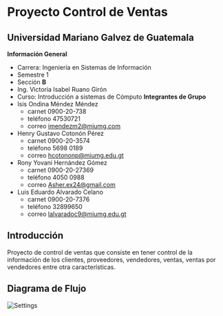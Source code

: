 # Proyecto Control de Ventas
## Universidad Mariano Galvez de Guatemala
**Información General**
 - Carrera: Ingeniería en Sistemas de Información
 - Semestre 1
 - Sección **B**
 - Ing. Victoria Isabel Ruano Girón
 - Curso: Introducción a sistemas de Cómputo
**Integrantes de Grupo**
- Isis Ondina Méndez Méndez 
  - carnet 0900-20-738
  -  teléfono 47530721
  -  correo imendezm2@miumg.com
- Henry Gustavo Cotonón Pérez 
  - carnet 0900-20-3574
  - teléfono  5698 0189 
  - correo hcotononp@miumg.edu.gt
 - Rony Yovani Hernández Gómez
    - carnet 0900-20-27369
    - teléfono 4050 0988
    - correo Asher.ex24@gmail.com
- Luis Eduardo Alvarado Celano
    - carnet 0900-20-7376
    - teléfono 32899650
    - correo lalvaradoc9@miumg.edu.gt

## Introducción

Proyecto de control de ventas que consiste en tener control de la información de los clientes, proveedores, vendedores, ventas, ventas por vendedores entre otra características.

## Diagrama de Flujo
![Settings](https://firebasestorage.googleapis.com/v0/b/proyecto1-386f3.appspot.com/o/images%2FWhatsApp%20Image%202020-03-28%20at%208.45.34%20PM.jpeg?alt=media&token=a9a3ad92-33c5-4c92-bb91-504b7c082f54)